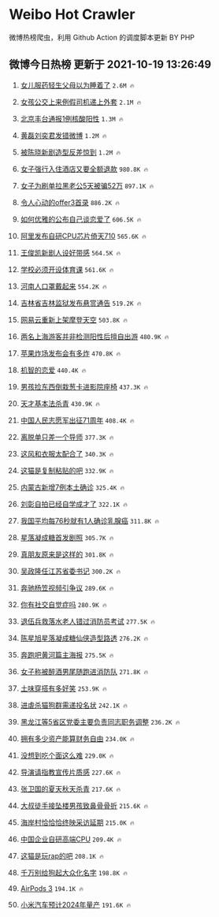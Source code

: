 # Weibo Hot Crawler 



微博热榜爬虫，利用 Github Action 的调度脚本更新 BY PHP 


## 微博今日热榜 更新于 2021-10-19 13:26:49 
1. [女儿服药轻生父母以为睡着了](https://s.weibo.com/weibo?q=%23%E5%A5%B3%E5%84%BF%E6%9C%8D%E8%8D%AF%E8%BD%BB%E7%94%9F%E7%88%B6%E6%AF%8D%E4%BB%A5%E4%B8%BA%E7%9D%A1%E7%9D%80%E4%BA%86%23&Refer=top) `2.6M 🔥` 

1. [女孩公交上来例假司机递上外套](https://s.weibo.com/weibo?q=%23%E5%A5%B3%E5%AD%A9%E5%85%AC%E4%BA%A4%E4%B8%8A%E6%9D%A5%E4%BE%8B%E5%81%87%E5%8F%B8%E6%9C%BA%E9%80%92%E4%B8%8A%E5%A4%96%E5%A5%97%23&Refer=top) `2.1M 🔥` 

1. [北京丰台通报1例核酸阳性](https://s.weibo.com/weibo?q=%23%E5%8C%97%E4%BA%AC%E4%B8%B0%E5%8F%B0%E9%80%9A%E6%8A%A51%E4%BE%8B%E6%A0%B8%E9%85%B8%E9%98%B3%E6%80%A7%23&Refer=top) `1.3M 🔥` 

1. [黄磊刘奕君发错微博](https://s.weibo.com/weibo?q=%23%E9%BB%84%E7%A3%8A%E5%88%98%E5%A5%95%E5%90%9B%E5%8F%91%E9%94%99%E5%BE%AE%E5%8D%9A%23&Refer=top) `1.2M 🔥` 

1. [被陈晓新剧造型反差惊到](https://s.weibo.com/weibo?q=%23%E8%A2%AB%E9%99%88%E6%99%93%E6%96%B0%E5%89%A7%E9%80%A0%E5%9E%8B%E5%8F%8D%E5%B7%AE%E6%83%8A%E5%88%B0%23&Refer=top) `1.2M 🔥` 

1. [女子强行入住酒店又要全额退款](https://s.weibo.com/weibo?q=%23%E5%A5%B3%E5%AD%90%E5%BC%BA%E8%A1%8C%E5%85%A5%E4%BD%8F%E9%85%92%E5%BA%97%E5%8F%88%E8%A6%81%E5%85%A8%E9%A2%9D%E9%80%80%E6%AC%BE%23&Refer=top) `980.8K 🔥` 

1. [女子为刷单拉黑老公5天被骗52万](https://s.weibo.com/weibo?q=%23%E5%A5%B3%E5%AD%90%E4%B8%BA%E5%88%B7%E5%8D%95%E6%8B%89%E9%BB%91%E8%80%81%E5%85%AC5%E5%A4%A9%E8%A2%AB%E9%AA%9752%E4%B8%87%23&Refer=top) `897.1K 🔥` 

1. [令人心动的offer3首录](https://s.weibo.com/weibo?q=%23%E4%BB%A4%E4%BA%BA%E5%BF%83%E5%8A%A8%E7%9A%84offer3%E9%A6%96%E5%BD%95%23&Refer=top) `886.2K 🔥` 

1. [如何优雅的公布自己谈恋爱了](https://s.weibo.com/weibo?q=%23%E5%A6%82%E4%BD%95%E4%BC%98%E9%9B%85%E7%9A%84%E5%85%AC%E5%B8%83%E8%87%AA%E5%B7%B1%E8%B0%88%E6%81%8B%E7%88%B1%E4%BA%86%23&Refer=top) `606.5K 🔥` 

1. [阿里发布自研CPU芯片倚天710](https://s.weibo.com/weibo?q=%E9%98%BF%E9%87%8C%E5%8F%91%E5%B8%83%E8%87%AA%E7%A0%94CPU%E8%8A%AF%E7%89%87%E5%80%9A%E5%A4%A9710&Refer=top) `565.6K 🔥` 

1. [王俊凯新剧人设好带感](https://s.weibo.com/weibo?q=%23%E7%8E%8B%E4%BF%8A%E5%87%AF%E6%96%B0%E5%89%A7%E4%BA%BA%E8%AE%BE%E5%A5%BD%E5%B8%A6%E6%84%9F%23&Refer=top) `564.5K 🔥` 

1. [学校必须开设体育课](https://s.weibo.com/weibo?q=%23%E5%AD%A6%E6%A0%A1%E5%BF%85%E9%A1%BB%E5%BC%80%E8%AE%BE%E4%BD%93%E8%82%B2%E8%AF%BE%23&Refer=top) `561.6K 🔥` 

1. [河南人口罩戴起来](https://s.weibo.com/weibo?q=%23%E6%B2%B3%E5%8D%97%E4%BA%BA%E5%8F%A3%E7%BD%A9%E6%88%B4%E8%B5%B7%E6%9D%A5%23&Refer=top) `554.2K 🔥` 

1. [吉林省吉林监狱发布悬赏通告](https://s.weibo.com/weibo?q=%23%E5%90%89%E6%9E%97%E7%9C%81%E5%90%89%E6%9E%97%E7%9B%91%E7%8B%B1%E5%8F%91%E5%B8%83%E6%82%AC%E8%B5%8F%E9%80%9A%E5%91%8A%23&Refer=top) `519.2K 🔥` 

1. [网易云重新上架摩登天空](https://s.weibo.com/weibo?q=%23%E7%BD%91%E6%98%93%E4%BA%91%E9%87%8D%E6%96%B0%E4%B8%8A%E6%9E%B6%E6%91%A9%E7%99%BB%E5%A4%A9%E7%A9%BA%23&Refer=top) `503.8K 🔥` 

1. [两名上海游客并非检测阳性后擅自出游](https://s.weibo.com/weibo?q=%23%E4%B8%A4%E5%90%8D%E4%B8%8A%E6%B5%B7%E6%B8%B8%E5%AE%A2%E5%B9%B6%E9%9D%9E%E6%A3%80%E6%B5%8B%E9%98%B3%E6%80%A7%E5%90%8E%E6%93%85%E8%87%AA%E5%87%BA%E6%B8%B8%23&Refer=top) `480.9K 🔥` 

1. [苹果炸场发布会有多炸](https://s.weibo.com/weibo?q=%23%E8%8B%B9%E6%9E%9C%E7%82%B8%E5%9C%BA%E5%8F%91%E5%B8%83%E4%BC%9A%E6%9C%89%E5%A4%9A%E7%82%B8%23&Refer=top) `470.8K 🔥` 

1. [机智的恋爱](https://s.weibo.com/weibo?q=%E6%9C%BA%E6%99%BA%E7%9A%84%E6%81%8B%E7%88%B1&Refer=top) `440.4K 🔥` 

1. [男孩捡东西倒栽葱卡进影院座椅](https://s.weibo.com/weibo?q=%23%E7%94%B7%E5%AD%A9%E6%8D%A1%E4%B8%9C%E8%A5%BF%E5%80%92%E6%A0%BD%E8%91%B1%E5%8D%A1%E8%BF%9B%E5%BD%B1%E9%99%A2%E5%BA%A7%E6%A4%85%23&Refer=top) `437.3K 🔥` 

1. [天才基本法杀青](https://s.weibo.com/weibo?q=%23%E5%A4%A9%E6%89%8D%E5%9F%BA%E6%9C%AC%E6%B3%95%E6%9D%80%E9%9D%92%23&Refer=top) `430.9K 🔥` 

1. [中国人民志愿军出征71周年](https://s.weibo.com/weibo?q=%23%E4%B8%AD%E5%9B%BD%E4%BA%BA%E6%B0%91%E5%BF%97%E6%84%BF%E5%86%9B%E5%87%BA%E5%BE%8171%E5%91%A8%E5%B9%B4%23&Refer=top) `408.4K 🔥` 

1. [离脱单只差一个导师](https://s.weibo.com/weibo?q=%23%E7%A6%BB%E8%84%B1%E5%8D%95%E5%8F%AA%E5%B7%AE%E4%B8%80%E4%B8%AA%E5%AF%BC%E5%B8%88%23&Refer=top) `377.3K 🔥` 

1. [这风和衣服太配合了](https://s.weibo.com/weibo?q=%23%E8%BF%99%E9%A3%8E%E5%92%8C%E8%A1%A3%E6%9C%8D%E5%A4%AA%E9%85%8D%E5%90%88%E4%BA%86%23&Refer=top) `340.3K 🔥` 

1. [这猫是复制粘贴的吧](https://s.weibo.com/weibo?q=%23%E8%BF%99%E7%8C%AB%E6%98%AF%E5%A4%8D%E5%88%B6%E7%B2%98%E8%B4%B4%E7%9A%84%E5%90%A7%23&Refer=top) `332.9K 🔥` 

1. [内蒙古新增7例本土确诊](https://s.weibo.com/weibo?q=%23%E5%86%85%E8%92%99%E5%8F%A4%E6%96%B0%E5%A2%9E7%E4%BE%8B%E6%9C%AC%E5%9C%9F%E7%A1%AE%E8%AF%8A%23&Refer=top) `325.4K 🔥` 

1. [刘彰自拍已经自学成才了](https://s.weibo.com/weibo?q=%23%E5%88%98%E5%BD%B0%E8%87%AA%E6%8B%8D%E5%B7%B2%E7%BB%8F%E8%87%AA%E5%AD%A6%E6%88%90%E6%89%8D%E4%BA%86%23&Refer=top) `322.1K 🔥` 

1. [我国平均每76秒就有1人确诊乳腺癌](https://s.weibo.com/weibo?q=%23%E6%88%91%E5%9B%BD%E5%B9%B3%E5%9D%87%E6%AF%8F76%E7%A7%92%E5%B0%B1%E6%9C%891%E4%BA%BA%E7%A1%AE%E8%AF%8A%E4%B9%B3%E8%85%BA%E7%99%8C%23&Refer=top) `311.8K 🔥` 

1. [星落凝成糖首发剧照](https://s.weibo.com/weibo?q=%23%E6%98%9F%E8%90%BD%E5%87%9D%E6%88%90%E7%B3%96%E9%A6%96%E5%8F%91%E5%89%A7%E7%85%A7%23&Refer=top) `305.7K 🔥` 

1. [真朋友原来是这样的](https://s.weibo.com/weibo?q=%23%E7%9C%9F%E6%9C%8B%E5%8F%8B%E5%8E%9F%E6%9D%A5%E6%98%AF%E8%BF%99%E6%A0%B7%E7%9A%84%23&Refer=top) `301.8K 🔥` 

1. [吴政隆任江苏省委书记](https://s.weibo.com/weibo?q=%23%E5%90%B4%E6%94%BF%E9%9A%86%E4%BB%BB%E6%B1%9F%E8%8B%8F%E7%9C%81%E5%A7%94%E4%B9%A6%E8%AE%B0%23&Refer=top) `300.2K 🔥` 

1. [奔驰杨笠视频引争议](https://s.weibo.com/weibo?q=%23%E5%A5%94%E9%A9%B0%E6%9D%A8%E7%AC%A0%E8%A7%86%E9%A2%91%E5%BC%95%E4%BA%89%E8%AE%AE%23&Refer=top) `289.6K 🔥` 

1. [你有社交自觉症吗](https://s.weibo.com/weibo?q=%23%E4%BD%A0%E6%9C%89%E7%A4%BE%E4%BA%A4%E8%87%AA%E8%A7%89%E7%97%87%E5%90%97%23&Refer=top) `280.9K 🔥` 

1. [退伍兵救落水老人错过消防员考试](https://s.weibo.com/weibo?q=%23%E9%80%80%E4%BC%8D%E5%85%B5%E6%95%91%E8%90%BD%E6%B0%B4%E8%80%81%E4%BA%BA%E9%94%99%E8%BF%87%E6%B6%88%E9%98%B2%E5%91%98%E8%80%83%E8%AF%95%23&Refer=top) `277.5K 🔥` 

1. [陈星旭星落凝成糖仙侠造型路透](https://s.weibo.com/weibo?q=%23%E9%99%88%E6%98%9F%E6%97%AD%E6%98%9F%E8%90%BD%E5%87%9D%E6%88%90%E7%B3%96%E4%BB%99%E4%BE%A0%E9%80%A0%E5%9E%8B%E8%B7%AF%E9%80%8F%23&Refer=top) `276.2K 🔥` 

1. [奔跑吧黄河篇主海报](https://s.weibo.com/weibo?q=%23%E5%A5%94%E8%B7%91%E5%90%A7%E9%BB%84%E6%B2%B3%E7%AF%87%E4%B8%BB%E6%B5%B7%E6%8A%A5%23&Refer=top) `275.5K 🔥` 

1. [女子称被醉酒男尾随跑进消防队](https://s.weibo.com/weibo?q=%23%E5%A5%B3%E5%AD%90%E7%A7%B0%E8%A2%AB%E9%86%89%E9%85%92%E7%94%B7%E5%B0%BE%E9%9A%8F%E8%B7%91%E8%BF%9B%E6%B6%88%E9%98%B2%E9%98%9F%23&Refer=top) `271.8K 🔥` 

1. [土味穿搭有多好笑](https://s.weibo.com/weibo?q=%23%E5%9C%9F%E5%91%B3%E7%A9%BF%E6%90%AD%E6%9C%89%E5%A4%9A%E5%A5%BD%E7%AC%91%23&Refer=top) `253.9K 🔥` 

1. [进虐杀猫狗群需递投名状](https://s.weibo.com/weibo?q=%23%E8%BF%9B%E8%99%90%E6%9D%80%E7%8C%AB%E7%8B%97%E7%BE%A4%E9%9C%80%E9%80%92%E6%8A%95%E5%90%8D%E7%8A%B6%23&Refer=top) `242.1K 🔥` 

1. [黑龙江等5省区党委主要负责同志职务调整](https://s.weibo.com/weibo?q=%E9%BB%91%E9%BE%99%E6%B1%9F%E7%AD%895%E7%9C%81%E5%8C%BA%E5%85%9A%E5%A7%94%E4%B8%BB%E8%A6%81%E8%B4%9F%E8%B4%A3%E5%90%8C%E5%BF%97%E8%81%8C%E5%8A%A1%E8%B0%83%E6%95%B4&Refer=top) `236.2K 🔥` 

1. [拥有多少资产能算财务自由](https://s.weibo.com/weibo?q=%23%E6%8B%A5%E6%9C%89%E5%A4%9A%E5%B0%91%E8%B5%84%E4%BA%A7%E8%83%BD%E7%AE%97%E8%B4%A2%E5%8A%A1%E8%87%AA%E7%94%B1%23&Refer=top) `234.0K 🔥` 

1. [没想到吃个面这么难](https://s.weibo.com/weibo?q=%23%E6%B2%A1%E6%83%B3%E5%88%B0%E5%90%83%E4%B8%AA%E9%9D%A2%E8%BF%99%E4%B9%88%E9%9A%BE%23&Refer=top) `229.0K 🔥` 

1. [导演请指教宣传片质感](https://s.weibo.com/weibo?q=%23%E5%AF%BC%E6%BC%94%E8%AF%B7%E6%8C%87%E6%95%99%E5%AE%A3%E4%BC%A0%E7%89%87%E8%B4%A8%E6%84%9F%23&Refer=top) `227.6K 🔥` 

1. [张卫国的夏天秋天杀青](https://s.weibo.com/weibo?q=%23%E5%BC%A0%E5%8D%AB%E5%9B%BD%E7%9A%84%E5%A4%8F%E5%A4%A9%E7%A7%8B%E5%A4%A9%E6%9D%80%E9%9D%92%23&Refer=top) `217.6K 🔥` 

1. [大叔徒手接坠楼男孩致鼻骨骨折](https://s.weibo.com/weibo?q=%23%E5%A4%A7%E5%8F%94%E5%BE%92%E6%89%8B%E6%8E%A5%E5%9D%A0%E6%A5%BC%E7%94%B7%E5%AD%A9%E8%87%B4%E9%BC%BB%E9%AA%A8%E9%AA%A8%E6%8A%98%23&Refer=top) `215.6K 🔥` 

1. [海岸村恰恰恰终映采访延期](https://s.weibo.com/weibo?q=%23%E6%B5%B7%E5%B2%B8%E6%9D%91%E6%81%B0%E6%81%B0%E6%81%B0%E7%BB%88%E6%98%A0%E9%87%87%E8%AE%BF%E5%BB%B6%E6%9C%9F%23&Refer=top) `215.0K 🔥` 

1. [中国企业自研高端CPU](https://s.weibo.com/weibo?q=%23%E4%B8%AD%E5%9B%BD%E4%BC%81%E4%B8%9A%E8%87%AA%E7%A0%94%E9%AB%98%E7%AB%AFCPU%23&Refer=top) `209.4K 🔥` 

1. [这猫是玩rap的吧](https://s.weibo.com/weibo?q=%23%E8%BF%99%E7%8C%AB%E6%98%AF%E7%8E%A9rap%E7%9A%84%E5%90%A7%23&Refer=top) `208.1K 🔥` 

1. [千万别给狗起大众化名字](https://s.weibo.com/weibo?q=%23%E5%8D%83%E4%B8%87%E5%88%AB%E7%BB%99%E7%8B%97%E8%B5%B7%E5%A4%A7%E4%BC%97%E5%8C%96%E5%90%8D%E5%AD%97%23&Refer=top) `198.8K 🔥` 

1. [AirPods 3](https://s.weibo.com/weibo?q=AirPods%203&Refer=top) `194.1K 🔥` 

1. [小米汽车预计2024年量产](https://s.weibo.com/weibo?q=%23%E5%B0%8F%E7%B1%B3%E6%B1%BD%E8%BD%A6%E9%A2%84%E8%AE%A12024%E5%B9%B4%E9%87%8F%E4%BA%A7%23&Refer=top) `191.6K 🔥` 

